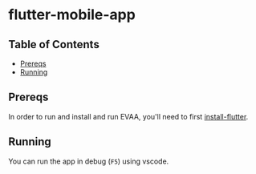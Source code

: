 # flutter-mobile-app
 
## Table of Contents

- [Prereqs](#prereqs)
- [Running](#running)

## Prereqs

In order to run and install and run EVAA, you'll need to first [install-flutter](https://docs.flutter.dev/get-started/install).

## Running

You can run the app in debug (`F5`) using vscode.



